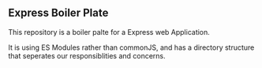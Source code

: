## Express Boiler Plate

This repository is a boiler palte for a Express web Application. 

It is using ES Modules rather than commonJS, and has a directory structure that seperates our responsiblities and concerns. 

